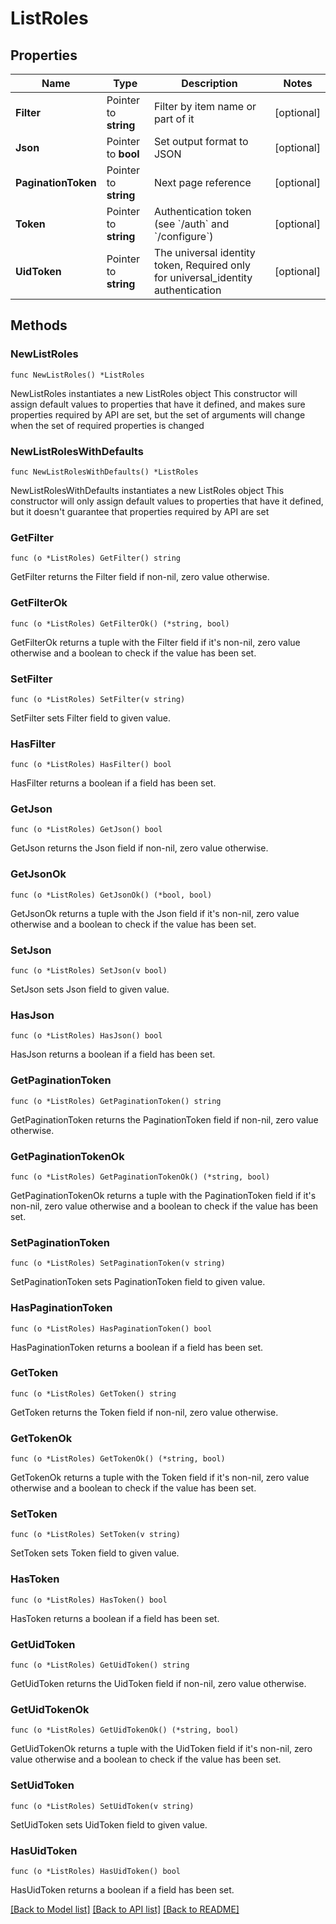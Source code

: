 # ListRoles

## Properties

Name | Type | Description | Notes
------------ | ------------- | ------------- | -------------
**Filter** | Pointer to **string** | Filter by item name or part of it | [optional] 
**Json** | Pointer to **bool** | Set output format to JSON | [optional] 
**PaginationToken** | Pointer to **string** | Next page reference | [optional] 
**Token** | Pointer to **string** | Authentication token (see &#x60;/auth&#x60; and &#x60;/configure&#x60;) | [optional] 
**UidToken** | Pointer to **string** | The universal identity token, Required only for universal_identity authentication | [optional] 

## Methods

### NewListRoles

`func NewListRoles() *ListRoles`

NewListRoles instantiates a new ListRoles object
This constructor will assign default values to properties that have it defined,
and makes sure properties required by API are set, but the set of arguments
will change when the set of required properties is changed

### NewListRolesWithDefaults

`func NewListRolesWithDefaults() *ListRoles`

NewListRolesWithDefaults instantiates a new ListRoles object
This constructor will only assign default values to properties that have it defined,
but it doesn't guarantee that properties required by API are set

### GetFilter

`func (o *ListRoles) GetFilter() string`

GetFilter returns the Filter field if non-nil, zero value otherwise.

### GetFilterOk

`func (o *ListRoles) GetFilterOk() (*string, bool)`

GetFilterOk returns a tuple with the Filter field if it's non-nil, zero value otherwise
and a boolean to check if the value has been set.

### SetFilter

`func (o *ListRoles) SetFilter(v string)`

SetFilter sets Filter field to given value.

### HasFilter

`func (o *ListRoles) HasFilter() bool`

HasFilter returns a boolean if a field has been set.

### GetJson

`func (o *ListRoles) GetJson() bool`

GetJson returns the Json field if non-nil, zero value otherwise.

### GetJsonOk

`func (o *ListRoles) GetJsonOk() (*bool, bool)`

GetJsonOk returns a tuple with the Json field if it's non-nil, zero value otherwise
and a boolean to check if the value has been set.

### SetJson

`func (o *ListRoles) SetJson(v bool)`

SetJson sets Json field to given value.

### HasJson

`func (o *ListRoles) HasJson() bool`

HasJson returns a boolean if a field has been set.

### GetPaginationToken

`func (o *ListRoles) GetPaginationToken() string`

GetPaginationToken returns the PaginationToken field if non-nil, zero value otherwise.

### GetPaginationTokenOk

`func (o *ListRoles) GetPaginationTokenOk() (*string, bool)`

GetPaginationTokenOk returns a tuple with the PaginationToken field if it's non-nil, zero value otherwise
and a boolean to check if the value has been set.

### SetPaginationToken

`func (o *ListRoles) SetPaginationToken(v string)`

SetPaginationToken sets PaginationToken field to given value.

### HasPaginationToken

`func (o *ListRoles) HasPaginationToken() bool`

HasPaginationToken returns a boolean if a field has been set.

### GetToken

`func (o *ListRoles) GetToken() string`

GetToken returns the Token field if non-nil, zero value otherwise.

### GetTokenOk

`func (o *ListRoles) GetTokenOk() (*string, bool)`

GetTokenOk returns a tuple with the Token field if it's non-nil, zero value otherwise
and a boolean to check if the value has been set.

### SetToken

`func (o *ListRoles) SetToken(v string)`

SetToken sets Token field to given value.

### HasToken

`func (o *ListRoles) HasToken() bool`

HasToken returns a boolean if a field has been set.

### GetUidToken

`func (o *ListRoles) GetUidToken() string`

GetUidToken returns the UidToken field if non-nil, zero value otherwise.

### GetUidTokenOk

`func (o *ListRoles) GetUidTokenOk() (*string, bool)`

GetUidTokenOk returns a tuple with the UidToken field if it's non-nil, zero value otherwise
and a boolean to check if the value has been set.

### SetUidToken

`func (o *ListRoles) SetUidToken(v string)`

SetUidToken sets UidToken field to given value.

### HasUidToken

`func (o *ListRoles) HasUidToken() bool`

HasUidToken returns a boolean if a field has been set.


[[Back to Model list]](../README.md#documentation-for-models) [[Back to API list]](../README.md#documentation-for-api-endpoints) [[Back to README]](../README.md)


